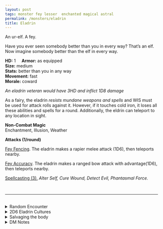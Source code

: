 ```yaml
---
layout: post
tags: monster fey lesser  enchanted magical astral
permalink: /monsters/eladrin
title: Eladrin
---
```


An ur-elf. A fey.

Have you ever seen somebody better than you in every way? That’s an elf. Now imagine somebody better than the elf in every way.

**HD:** 1  &nbsp; &nbsp;  **Armor:** as equipped <br>
**Size:** medium <br>
**Stats:** better than you in any way <br>
**Movement:** fast <br>
**Morale:** coward <br>

*An eladrin veteran would have 3HD and inflict 1D8 damage*

As a fairy, the eladrin *resists mundane weapons and spells* and WIS must be used for attack rolls against it. However, if it touches cold iron, it loses all these abilities and spells for a round. Additionally, the eldrin can teleport to any location in sight.

**Non-Combat Magic** <br>
Enchantment, Illusion, Weather

**Attacks (1/round)**

<ins>Fey Fencing</ins>. The eladrin makes a rapier melee attack (1D6), then teleports nearby.

<ins>Fey Accuracy</ins>. The eladrin makes a ranged bow attack with advantage(1D6), then teleports nearby.

<ins>Spellcasting (3).</ins> *Alter Self, Cure Wound, Detect Evil, Phantasmal Force.*

<br>

---

<br>

<details markdown="1">
<summary>Random Encounter</summary>

1. **Monster:** 1D8 eladrins & 1 of them is a [dream cultist](https://saltygoo.github.io/monsters/cultist) of ... (roll a D8):
  1. winter fury, & 1D4 of them are [warriors](https://saltygoo.github.io/monsters/warrior)
  1. spring joy, & 1D4 of them are [entertainers](https://saltygoo.github.io/monsters/entertainer)
  1. summer court, & 1D4 of them are [soldiers](https://saltygoo.github.io/monsters/soldier)
  1. autumn wake, & 1D4 of them are [mages](https://saltygoo.github.io/monsters/mage)
  1. roll again, add a [fairy](https://saltygoo.github.io/list/monsters-fey)
  1. roll twice
3. **Lair:** Mobile tents and pavilions that walk on vine-legs. Roll 1D4: 1, winter theme; 2, spring; 3, summer; 4, fall. <br>    &nbsp; OR <br>    **Omen:** Elegant music, so touching, save or cry.
4. **Spoor:** Dried flowers and leave decorations from an idyllic celebration.
5. **Tracks:** Beautiful, sad music far away.
6. **Trace:** Elegant seasonal garden, off season.
7. **Trace:** Flowers singing the praises of the eladrin.

</details>

<details markdown="1">
<summary>2D6 Eladrin Cultures</summary>

Combine the result of both tables to get the broad lines of this humanoid culture in this part of the world.

**Cultures (Changes every week)**
1. The ones that live the stillness of winter, cold and aloof in their halls of mirrors.
1. The ones that live the exuberance of springtime love, in perpetual romantic strolls through curated gardens.
1. The ones that live the passion of summer abundance, with music, fairs and contests every day in the summer court.
1. The ones that live the anxious last joy of autumn, feasting, and revelling in nostalgia in forested banquet halls.
1. The ones that live the dark wrath of monsoon season, in gloomy, imperious towers lush with greenery.
1. The ones that live the numbing heat of the dry season on silk barges and under vapour umbrellas.

**Features**
1. Only beauty is allowed here, lest the dream unravel.
1. An archfey is due to visit soon with its court and strange rules. An assassin is among the eladrins.
1. Isn’t it about time the eladrin invade the real world again? To educate the barbarians.
1. A new law every day, and following it is forbidden.
1. The court will migrate as the seasons change, perhaps in the real world for a change?
1. The dream has been corrupted long ago, this is a nightmare under the veneer of perfection.

</details>

<details markdown="1">
<summary>Salvaging the body</summary>
 
Eladrin are biologically elves untouched by the corruption of reality. Find their equipment, and ... (Roll as many times as the HD of the monster)

1. Nothing.
1. One of the eladrin's equipment is masterwork.
1. A musical instrument.
1. Nothing.
1. A dream in a pearl.
1. Living jewellery (valuable)

By studying with the eladrin, a wizard can create a new spell with the word *Elegant*.
</details>

<details markdown="1">
<summary>DM Notes</summary>
Eladrins are a Planescape creation that changed a lot in the 4th and 5th editions to become an elf variation. I tried to merge them both and push the fairy aspect further. — SaltyGoo
</details>
